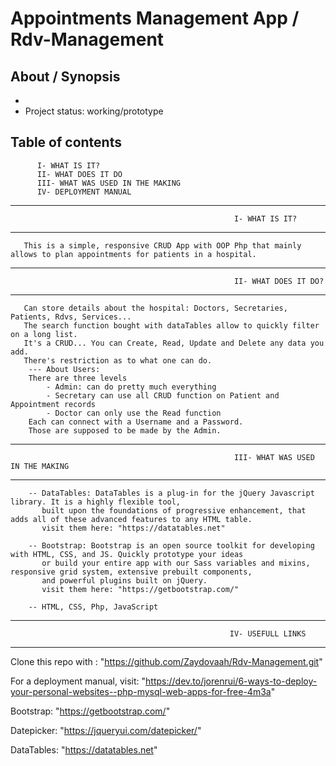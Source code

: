 
# Appointments Management App / Rdv-Management

## About / Synopsis

* 
* Project status: working/prototype

## Table of contents
          I- WHAT IS IT?
          II- WHAT DOES IT DO
          III- WHAT WAS USED IN THE MAKING
          IV- DEPLOYMENT MANUAL

-------------------------------------------------------------------------------------------------------------------------
                                                      I- WHAT IS IT?
-------------------------------------------------------------------------------------------------------------------------                                                      
       This is a simple, responsive CRUD App with OOP Php that mainly allows to plan appointments for patients in a hospital.
       
-------------------------------------------------------------------------------------------------------------------------
                                                      II- WHAT DOES IT DO?
------------------------------------------------------------------------------------------------------------------------- 
       Can store details about the hospital: Doctors, Secretaries, Patients, Rdvs, Services...
       The search function bought with dataTables allow to quickly filter on a long list.
       It's a CRUD... You can Create, Read, Update and Delete any data you add.
       There's restriction as to what one can do.
        --- About Users:
        There are three levels
            - Admin: can do pretty much everything
            - Secretary can use all CRUD function on Patient and Appointment records
            - Doctor can only use the Read function
        Each can connect with a Username and a Password.
        Those are supposed to be made by the Admin.
-------------------------------------------------------------------------------------------------------------------------
                                                      III- WHAT WAS USED IN THE MAKING
------------------------------------------------------------------------------------------------------------------------- 
        -- DataTables: DataTables is a plug-in for the jQuery Javascript library. It is a highly flexible tool,
           built upon the foundations of progressive enhancement, that adds all of these advanced features to any HTML table.
           visit them here: "https://datatables.net"
           
        -- Bootstrap: Bootstrap is an open source toolkit for developing with HTML, CSS, and JS. Quickly prototype your ideas
           or build your entire app with our Sass variables and mixins, responsive grid system, extensive prebuilt components,
           and powerful plugins built on jQuery.
           visit them here: "https://getbootstrap.com/"
           
        -- HTML, CSS, Php, JavaScript
        
-------------------------------------------------------------------------------------------------------------------------
                                                     IV- USEFULL LINKS
------------------------------------------------------------------------------------------------------------------------- 

Clone this repo with : "https://github.com/Zaydovaah/Rdv-Management.git"

For a deployment manual, visit: "https://dev.to/jorenrui/6-ways-to-deploy-your-personal-websites--php-mysql-web-apps-for-free-4m3a"

Bootstrap: "https://getbootstrap.com/"

Datepicker: "https://jqueryui.com/datepicker/"

DataTables: "https://datatables.net"

